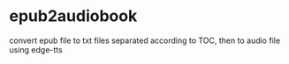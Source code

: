 # epub2audiobook
convert epub file to txt files separated according to TOC, then to audio file using edge-tts
